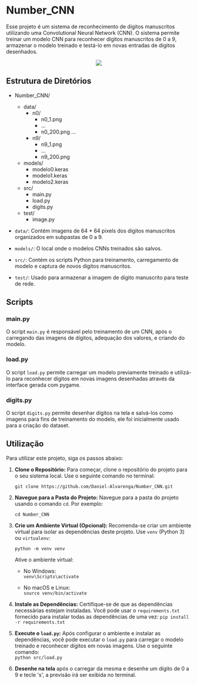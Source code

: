 # Number_CNN

Esse projeto é um sistema de reconhecimento de dígitos manuscritos utilizando uma Convolutional Neural Network (CNN). O sistema permite treinar um modelo CNN para reconhecer dígitos manuscritos de 0 a 9, armazenar o modelo treinado e testá-lo em novas entradas de dígitos desenhados.

<p align="center">
	<img src="https://github.com/Daniel-Alvarenga/Number_CNN/assets/128755697/8bf78f52-ba7e-4528-98cd-4ddbd0c6e245">
</p>

## Estrutura de Diretórios

- Number_CNN/
	- data/
		-  n0/
			- n0_1.png
			- ...
			- n0_200.png
		    ...
		- n9/
			- n9_1.png
			- ...
		  - n9_200.png
  - models/
    - modelo0.keras
    - modelo1.keras
    - modelo2.keras
  - src/
    - main.py
    - load.py
    - digits.py
  - test/
    - image.py


- `data/`: Contém imagens de 64 * 64 pixels dos dígitos manuscritos organizados em subpastas de 0 a 9.
- `models/`: O local onde o modelos CNNs treinados são salvos.
- `src/`: Contém os scripts Python para treinamento, carregamento de modelo e captura de novos dígitos manuscritos.
- `test/`: Usado para armazenar a imagem de dígito manuscrito para teste de rede.

## Scripts

### main.py

O script `main.py` é responsável pelo treinamento de um CNN, após o carregando das imagens de dígitos, adequação dos valores, e criando do modelo.

### load.py

O script `load.py` permite carregar um modelo previamente treinado e utilizá-lo para reconhecer dígitos em novas imagens desenhadas através da interface gerada com pygame.

### digits.py

O script `digits.py` permite desenhar dígitos na tela e salvá-los como imagens para fins de treinamento do modelo, ele foi inicialmente usado para a criação do dataset.

## Utilização

Para utilizar este projeto, siga os passos abaixo:

1. **Clone o Repositório:** Para começar, clone o repositório do projeto para o seu sistema local. Use o seguinte comando no terminal:
    
    `git clone https://github.com/Daniel-Alvarenga/Number_CNN.git`
    
2. **Navegue para a Pasta do Projeto:** Navegue para a pasta do projeto usando o comando `cd`. Por exemplo:
    
    `cd Number_CNN`
    
3. **Crie um Ambiente Virtual (Opcional):** Recomenda-se criar um ambiente virtual para isolar as dependências deste projeto. Use `venv` (Python 3) ou `virtualenv`:
    
    `python -m venv venv`
    
    Ative o ambiente virtual:
    
    - No Windows:        
        `venv\Scripts\activate`
        
    - No macOS e Linux:        
        `source venv/bin/activate`
        
4. **Instale as Dependências:** Certifique-se de que as dependências necessárias estejam instaladas. Você pode usar o `requirements.txt` fornecido para instalar todas as dependências de uma vez:
    `pip install -r requirements.txt`
    
5. **Execute o `load.py`:** Após configurar o ambiente e instalar as dependências, você pode executar o `load.py` para carregar o modelo treinado e reconhecer dígitos em novas imagens. Use o seguinte comando:    
    `python src/load.py`
6. **Desenhe na tela** após o carregar da mesma e desenhe um dígito de 0 a 9 e tecle 's', a previsão irá ser exibida no terminal.

